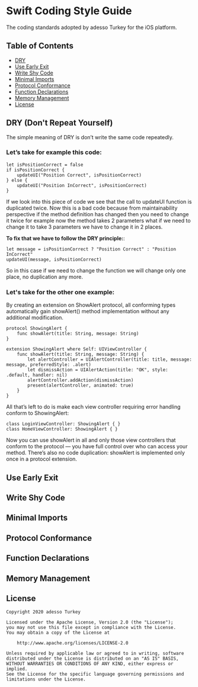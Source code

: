 Swift Coding Style Guide
============================

The coding standards adopted by adesso Turkey for the iOS platform.

Table of Contents
-----------------

- [DRY](#dry)
- [Use Early Exit](#use-early-exit)
- [Write Shy Code](#write-shy-code)
- [Minimal Imports](#minimal-imports)
- [Protocol Conformance](#protocol-conformance)
- [Function Declarations](#function-declarations)
- [Memory Management](#memory-management)
- [License](#license)

## DRY (Don't Repeat Yourself)

The simple meaning of DRY is don’t write the same code repeatedly.
### Let’s take for example this code:

```
let isPositionCorrect = false
if isPositionCorrect {
    updateUI("Position Correct", isPositionCorrect)
} else {
    updateUI("Position InCorrect", isPositionCorrect)
}

```

If we look into this piece of code we see that the call to updateUI function is duplicated twice. Now this is a bad code because from maintainability perspective if the method definition has changed then you need to change it twice for example now the method takes 2 parameters what if we need to change it to take 3 parameters we have to change it in 2 places.

**To fix that we have to follow the DRY principle:**:

```
let message = isPositionCorrect ? "Position Correct" : "Position InCorrect"
updateUI(message, isPositionCorrect)
```

So in this case if we need to change the function we will change only one place, no duplication any more.

### Let's take for the other one example:

By creating an extension on ShowAlert protocol, all conforming types automatically gain showAlert() method implementation without any additional modification. 


```
protocol ShowingAlert {
    func showAlert(title: String, message: String)
}

extension ShowingAlert where Self: UIViewController {
    func showAlert(title: String, message: String) {
        let alertController = UIAlertController(title: title, message: message, preferredStyle: .alert)
        let dismissAction = UIAlertAction(title: "OK", style: .default, handler: nil)
        alertController.addAction(dismissAction)
        present(alertController, animated: true)
    }
}
```

All that’s left to do is make each view controller requiring error handling conform to ShowingAlert:

```
class LoginViewController: ShowingAlert { }
class HomeViewController: ShowingAlert { }
```

Now you can use showAlert in all and only those view controllers that conform to the protocol — you have full control over who can access your method. There’s also no code duplication: showAlert is implemented only once in a protocol extension. 

## Use Early Exit


## Write Shy Code


## Minimal Imports


## Protocol Conformance


## Function Declarations


## Memory Management


## License

```
Copyright 2020 adesso Turkey

Licensed under the Apache License, Version 2.0 (the "License");
you may not use this file except in compliance with the License.
You may obtain a copy of the License at

    http://www.apache.org/licenses/LICENSE-2.0

Unless required by applicable law or agreed to in writing, software
distributed under the License is distributed on an "AS IS" BASIS,
WITHOUT WARRANTIES OR CONDITIONS OF ANY KIND, either express or implied.
See the License for the specific language governing permissions and
limitations under the License.
```

[linkedin/jobs]: https://www.linkedin.com/company/adessoturkey/jobs/
